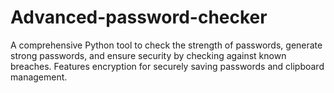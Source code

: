 # Advanced-password-checker
A comprehensive Python tool to check the strength of passwords, generate strong passwords, and ensure security by checking against known breaches. Features encryption for securely saving passwords and clipboard management.
